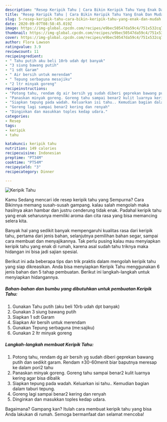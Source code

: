 ```yaml
---
description: "Resep Keripik Tahu | Cara Bikin Keripik Tahu Yang Enak Dan Mudah"
title: "Resep Keripik Tahu | Cara Bikin Keripik Tahu Yang Enak Dan Mudah"
slug: 5-resep-keripik-tahu-cara-bikin-keripik-tahu-yang-enak-dan-mudah
date: 2020-09-07T08:58:45.019Z
image: https://img-global.cpcdn.com/recipes/e9bec50547da59c4/751x532cq70/keripik-tahu-foto-resep-utama.jpg
thumbnail: https://img-global.cpcdn.com/recipes/e9bec50547da59c4/751x532cq70/keripik-tahu-foto-resep-utama.jpg
cover: https://img-global.cpcdn.com/recipes/e9bec50547da59c4/751x532cq70/keripik-tahu-foto-resep-utama.jpg
author: Flora Lawson
ratingvalue: 3.9
reviewcount: 11
recipeingredient:
- " Tahu putih aku beli 10rb udah dpt banyak"
- "3 siung bawang putih"
- "1 sdt Garam"
- " Air bersih untuk merendam"
- " Tepung serbaguna mesajiku"
- "2 ltr minyak goreng"
recipeinstructions:
- "Potong tahu, rendam dg air bersih yg sudah diberi geprekan bawang putih dan sedikit garam. Rendam ±30-60menit biar baputnya meresap ke dalam pori2 tahu"
- "Panaskan minyak goreng. Goreng tahu sampai benar2 kulit luarnya kering agar bisa dibalik"
- "Siapkan tepung pada wadah. Keluarkan isi tahu.. Kemudian bagian dalam taburi tepung."
- "Goreng lagi sampai benar2 kering dan renyah"
- "Dinginkan dan masukkan toples kedap udara."
categories:
- Resep
tags:
- keripik
- tahu

katakunci: keripik tahu 
nutrition: 149 calories
recipecuisine: Indonesian
preptime: "PT34M"
cooktime: "PT54M"
recipeyield: "3"
recipecategory: Dinner

---
```



![Keripik Tahu](https://img-global.cpcdn.com/recipes/e9bec50547da59c4/751x532cq70/keripik-tahu-foto-resep-utama.jpg)

Kamu Sedang mencari ide resep keripik tahu yang Sempurna? Cara Bikinnya memang susah-susah gampang. kalau salah mengolah maka hasilnya akan hambar dan justru cenderung tidak enak. Padahal keripik tahu yang enak seharusnya memiliki aroma dan cita rasa yang bisa memancing selera kita.

Banyak hal yang sedikit banyak mempengaruhi kualitas rasa dari keripik tahu, pertama dari jenis bahan, selanjutnya pemilihan bahan segar, sampai cara membuat dan menyajikannya. Tak perlu pusing kalau mau menyiapkan keripik tahu yang enak di rumah, karena asal sudah tahu triknya maka hidangan ini bisa jadi sajian spesial.




Berikut ini ada beberapa tips dan trik praktis dalam mengolah keripik tahu yang siap dikreasikan. Anda bisa menyiapkan Keripik Tahu menggunakan 6 jenis bahan dan 5 tahap pembuatan. Berikut ini langkah-langkah untuk menyiapkan hidangannya.

<!--inarticleads1-->

##### Bahan-bahan dan bumbu yang dibutuhkan untuk pembuatan Keripik Tahu:

1. Gunakan  Tahu putih (aku beli 10rb udah dpt banyak)
1. Gunakan 3 siung bawang putih
1. Siapkan 1 sdt Garam
1. Siapkan  Air bersih untuk merendam
1. Gunakan  Tepung serbaguna (me:sajiku)
1. Gunakan 2 ltr minyak goreng




<!--inarticleads2-->

##### Langkah-langkah membuat Keripik Tahu:

1. Potong tahu, rendam dg air bersih yg sudah diberi geprekan bawang putih dan sedikit garam. Rendam ±30-60menit biar baputnya meresap ke dalam pori2 tahu
1. Panaskan minyak goreng. Goreng tahu sampai benar2 kulit luarnya kering agar bisa dibalik
1. Siapkan tepung pada wadah. Keluarkan isi tahu.. Kemudian bagian dalam taburi tepung.
1. Goreng lagi sampai benar2 kering dan renyah
1. Dinginkan dan masukkan toples kedap udara.




Bagaimana? Gampang kan? Itulah cara membuat keripik tahu yang bisa Anda lakukan di rumah. Semoga bermanfaat dan selamat mencoba!
